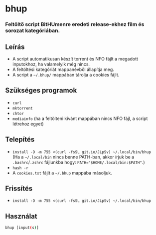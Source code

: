 # bhup
### Feltöltő script BitHUmenre eredeti release-ekhez film és sorozat kategóriában.
## Leírás
* A script automatikusan készít torrent és NFO fájlt a megadott inputokhoz, ha valamelyik még nincs.
* A feltöltési kategóriát mappanévből állapítja meg.
* A script a `~/.bhup/` mappában tárolja a cookies fájlt.
## Szükséges programok
* `curl`
* `mktorrent`
* `chtor`
* `mediainfo` (ha a feltölteni kívánt mappában nincs NFO fájl, a script létrehoz egyet)
## Telepítés
* `install -D -m 755 <(curl -fsSL git.io/JLpSv) ~/.local/bin/bhup`\
(Ha a `~/.local/bin` nincs benne PATH-ban, akkor írjuk be a `.bashrc`/`.zshrc` fájlunkba hogy: `PATH="$HOME/.local/bin:$PATH"`.)
* `hash -r`
* A `cookies.txt` fájlt a `~/.bhup` mappába másoljuk.
## Frissítés
* `install -D -m 755 <(curl -fsSL git.io/JLpSv) ~/.local/bin/bhup`
## Használat
```sh
bhup [input(s)]
```
